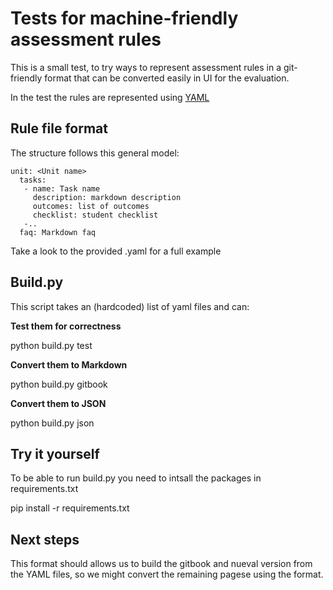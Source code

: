 # Tests for machine-friendly assessment rules

This is a small test, to try ways to represent assessment rules in a git-friendly format that can be converted easily
in UI for the evaluation.

In the test the rules are represented using [YAML](http://yaml.org/)


## Rule file format

The structure follows this general model:

    unit: <Unit name>
      tasks:
       - name: Task name
         description: markdown description
         outcomes: list of outcomes
         checklist: student checklist
       -..
      faq: Markdown faq 

Take a look to the provided .yaml for a full example

## Build.py

This script takes an (hardcoded) list of yaml files and can:

**Test them for correctness**

   python build.py test

**Convert them to Markdown**

   python build.py gitbook

**Convert them to JSON**

   python build.py json


## Try it yourself

To be able to run build.py you need to intsall the packages in requirements.txt

   pip install -r requirements.txt

## Next steps

This format should allows us to build the gitbook and nueval version from the YAML files,
so we might convert the remaining pagese using the format.



